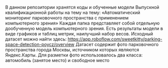 В данном репозитории хранятся коды и обученные модели Выпускной квалификационной работы на тему на тему: «Автоматический мониторинг парковочного пространства с применением компьютерного зрения»
Каждая папка представляет собой отдельную дообученную модель компьютерного зрения. Есть результаты модели в виде графиков и таблиц метрик, наилучший набор весов. 
Исходный датасет можно найти здесь: https://app.roboflow.com/sweetkitty/parking-space-detection-poycz/overview 
Датасет содержит фото парковочного пространства города Москвы, источником которых являются Яндекс.Карты. Для разметки фото использовалось два класса: автомобиль (занятое место) и свободное место 
